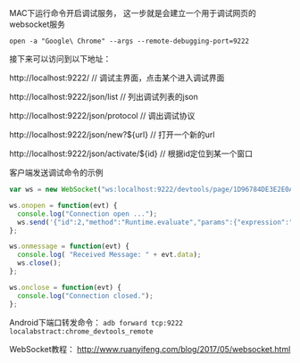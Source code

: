 MAC下运行命令开启调试服务， 这一步就是会建立一个用于调试网页的websocket服务

`open -a "Google\ Chrome" --args --remote-debugging-port=9222`

接下来可以访问到以下地址：

http://localhost:9222/   // 调试主界面，点击某个进入调试界面

http://localhost:9222/json/list   // 列出调试列表的json

http://localhost:9222/json/protocol  // 调出调试协议

http://localhost:9222/json/new?${url}  // 打开一个新的url

http://localhost:9222/json/activate/${id}  // 根据id定位到某一个窗口




客户端发送调试命令的示例

```javascript
var ws = new WebSocket("ws:localhost:9222/devtools/page/1D96784DE3E2E0A6B5BE76D10A2D1EFE");

ws.onopen = function(evt) { 
  console.log("Connection open ..."); 
  ws.send('{"id":2,"method":"Runtime.evaluate","params":{"expression":"chrome.loadTimes()","returnByValue":true}}');
};

ws.onmessage = function(evt) {
  console.log( "Received Message: " + evt.data);
  ws.close();
};

ws.onclose = function(evt) {
  console.log("Connection closed.");
};      
```

Android下端口转发命令：
`adb forward tcp:9222 localabstract:chrome_devtools_remote`

WebSocket教程：
http://www.ruanyifeng.com/blog/2017/05/websocket.html
